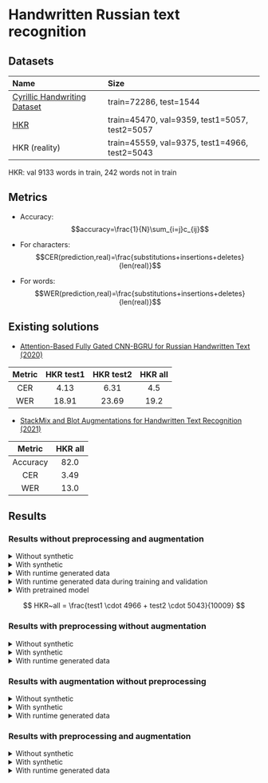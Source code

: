 # Handwritten Russian text recognition

## Datasets

| Name                                                                                                          | Size                                          |
|:--------------------------------------------------------------------------------------------------------------|:----------------------------------------------|
| [Cyrillic Handwriting Dataset](https://www.kaggle.com/datasets/constantinwerner/cyrillic-handwriting-dataset) | train=72286, test=1544                        |
| [HKR](https://github.com/abdoelsayed2016/HKR_Dataset)                                                         | train=45470, val=9359, test1=5057, test2=5057 |
| HKR (reality)                                                                                                 | train=45559, val=9375, test1=4966, test2=5043 |

HKR: val 9133 words in train, 242 words not in train

## Metrics

* Accuracy: $$accuracy=\frac{1}{N}\sum_{i=j}c_{ij}$$

* For characters: $$CER(prediction,real)=\frac{substitutions+insertions+deletes}{len(real)}$$

* For words: $$WER(prediction,real)=\frac{substitutions+insertions+deletes}{len(real)}$$

## Existing solutions

* [Attention-Based Fully Gated CNN-BGRU for Russian Handwritten Text (2020)](https://www.mdpi.com/2313-433X/6/12/141/htm)

| Metric | HKR test1 | HKR test2 | HKR all |
|:------:|:---------:|:---------:|:-------:|
|  CER   |   4.13    |   6.31    |   4.5   |
|  WER   |   18.91   |   23.69   |  19.2   |

* [StackMix and Blot Augmentations for Handwritten Text Recognition (2021)](https://arxiv.org/pdf/2108.11667)

|  Metric  | HKR all |
|:--------:|:-------:|
| Accuracy |  82.0   |
|   CER    |  3.49   |
|   WER    |  13.0   |

## Results

### Results without preprocessing and augmentation

<details><summary>Without synthetic</summary>

|  Metric  | Cyrillic | HKR test1 | HKR test2 | HKR all |
|:--------:|:--------:|:---------:|:---------:|:-------:|
| Accuracy |  34.45   |   38.70   |   87.19   |  63.13  |
|   CER    |  21.15   |   40.63   |   3.45    |  21.89  |
|   WER    |  64.95   |   68.59   |   8.92    |  38.52  |
</details>


<details><summary>With synthetic</summary>

|  Metric  | Cyrillic | HKR test1 | HKR test2 | HKR all |
|:--------:|:--------:|:---------:|:---------:|:-------:|
| Accuracy |  29.33   |   41.72   |   78.02   |  60.00  |
|   CER    |  22.51   |   21.01   |   4.58    |  12.73  |
|   WER    |  68.22   |   55.18   |   15.12   |  34.99  |
</details>


<details><summary>With runtime generated data</summary>

|  Metric  | Cyrillic | HKR test1 | HKR test2 | HKR all |
|:--------:|:--------:|:---------:|:---------:|:-------:|
| Accuracy |  37.50   |   43.19   |   83.81   |  63.65  |
|   CER    |  16.70   |   20.35   |   3.40    |  11.80  |
|   WER    |  58.46   |   52.50   |   11.09   |  31.63  |
</details>


<details><summary>With runtime generated data during training and validation</summary>

|  Metric  | Cyrillic | HKR test1 | HKR test2 | HKR all |
|:--------:|:--------:|:---------:|:---------:|:-------:|
| Accuracy |  38.14   |   45.47   |   84.55   |  65.16  |
|   CER    |  16.35   |   18.20   |   3.22    |  10.65  |
|   WER    |  58.97   |   50.42   |   10.39   |  30.25  |
</details>


<details><summary>With pretrained model</summary>

|  Metric  | Cyrillic | HKR test1 | HKR test2 | HKR all |
|:--------:|:--------:|:---------:|:---------:|:-------:|
| Accuracy |  32.18   |   43.36   |   76.61   |  60.11  |
|   CER    |  22.04   |   17.12   |   4.55    |  10.78  |
|   WER    |  67.40   |   51.23   |   16.18   |  33.57  |
</details>


$$ HKR~all = \frac{test1 \cdot 4966 + test2 \cdot 5043}{10009} $$


### Results with preprocessing without augmentation

<details><summary>Without synthetic</summary>

|  Metric  | Cyrillic | HKR test1 | HKR test2 | HKR all |
|:--------:|:--------:|:---------:|:---------:|:-------:|
| Accuracy |  30.69   |   38.02   |   86.30   |  62.34  |
|   CER    |  24.84   |   40.06   |   3.62    |  21.69  |
|   WER    |  69.63   |   69.45   |   9.58    |  39.28  |
</details>


<details><summary>With synthetic</summary>

|  Metric  | Cyrillic | HKR test1 | HKR test2 | HKR all |
|:--------:|:--------:|:---------:|:---------:|:-------:|
| Accuracy |  31.15   |   42.99   |   77.58   |  60.41  |
|   CER    |  21.56   |   19.68   |   4.79    |  12.17  |
|   WER    |  66.48   |   51.14   |   15.74   |  33.30  |
</details>


<details><summary>With runtime generated data</summary>

|  Metric  | Cyrillic | HKR test1 | HKR test2 | HKR all |
|:--------:|:--------:|:---------:|:---------:|:-------:|
| Accuracy |  33.03   |   42.81   |   74.50   |  58.77  |
|   CER    |  20.66   |   17.39   |   5.47    |  11.38  |
|   WER    |  63.14   |   51.00   |   18.08   |  34.41  |
</details>


### Results with augmentation without preprocessing

<details><summary>Without synthetic</summary>

|  Metric  | Cyrillic | HKR test1 | HKR test2 | HKR all |
|:--------:|:--------:|:---------:|:---------:|:-------:|
| Accuracy |  47.53   |   40.43   |   90.94   |  65.87  |
|   CER    |  14.87   |   42.67   |   2.32    |  22.33  |
|   WER    |  51.36   |   68.58   |   5.90    |  36.99  |
</details>


<details><summary>With synthetic</summary>

|  Metric  | Cyrillic | HKR test1 | HKR test2 | HKR all |
|:--------:|:--------:|:---------:|:---------:|:-------:|
| Accuracy |  44.10   |   43.88   |   89.00   |  66.61  |
|   CER    |  14.28   |   25.44   |   2.46    |  13.86  |
|   WER    |  52.71   |   55.94   |   7.18    |  31.37  |
</details>


<details><summary>With runtime generated data</summary>

|  Metric  | Cyrillic | HKR test1 | HKR test2 | HKR all |
|:--------:|:--------:|:---------:|:---------:|:-------:|
| Accuracy |  43.84   |   44.61   |   89.04   |  66.99  |
|   CER    |  14.45   |   23.67   |   2.49    |  12.99  |
|   WER    |  51.92   |   53.29   |   7.27    |  30.10  |
</details>


### Results with preprocessing and augmentation

<details><summary>Without synthetic</summary>

|  Metric  | Cyrillic | HKR test1 | HKR test2 | HKR all |
|:--------:|:--------:|:---------:|:---------:|:-------:|
| Accuracy |  42.29   |   39.10   |   87.29   |  63.38  |
|   CER    |  17.80   |   38.63   |   3.22    |  20.78  |
|   WER    |  56.74   |   67.29   |   8.68    |  37.75  |
</details>


<details><summary>With synthetic</summary>

|  Metric  | Cyrillic | HKR test1 | HKR test2 | HKR all |
|:--------:|:--------:|:---------:|:---------:|:-------:|
| Accuracy |  44.55   |   43.66   |   86.06   |  65.02  |
|   CER    |  15.62   |   22.01   |   3.12    |  12.49  |
|   WER    |  51.83   |   53.27   |   9.27    |  31.10  |
</details>


<details><summary>With runtime generated data</summary>

|  Metric  | Cyrillic | HKR test1 | HKR test2 | HKR all |
|:--------:|:--------:|:---------:|:---------:|:-------:|
| Accuracy |  44.43   |   47.63   |   86.06   |  66.99  |
|   CER    |  15.63   |   19.03   |   3.12    |  11.01  |
|   WER    |  52.94   |   48.30   |   9.27    |  28.63  |
</details>
